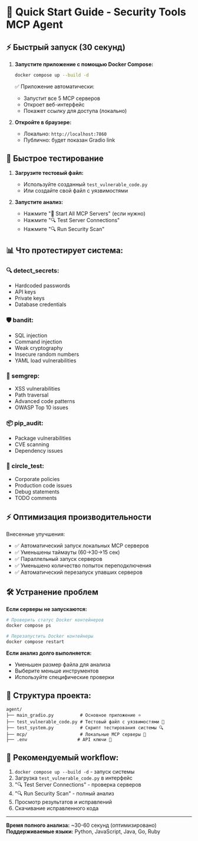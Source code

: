 # 🚀 Quick Start Guide - Security Tools MCP Agent

## ⚡ Быстрый запуск (30 секунд)

1. **Запустите приложение с помощью Docker Compose:**
   ```bash
   docker compose up --build -d
   ```
   
   ✅ Приложение автоматически:
   - Запустит все 5 MCP серверов
   - Откроет веб-интерфейс
   - Покажет ссылку для доступа (локально)

2. **Откройте в браузере:**
   - Локально: `http://localhost:7860`
   - Публично: будет показан Gradio link

## 🧪 Быстрое тестирование

1. **Загрузите тестовый файл:**
   - Используйте созданный `test_vulnerable_code.py`
   - Или создайте свой файл с уязвимостями

2. **Запустите анализ:**
   - Нажмите "🚀 Start All MCP Servers" (если нужно)
   - Нажмите "🔍 Test Server Connections"
   - Нажмите "🔍 Run Security Scan"

## 📊 Что протестирует система:

### 🔍 detect_secrets:
- Hardcoded passwords
- API keys
- Private keys
- Database credentials

### 🛡️ bandit:
- SQL injection
- Command injection
- Weak cryptography
- Insecure random numbers
- YAML load vulnerabilities

### 🎯 semgrep:
- XSS vulnerabilities
- Path traversal
- Advanced code patterns
- OWASP Top 10 issues

### 📦 pip_audit:
- Package vulnerabilities
- CVE scanning
- Dependency issues

### 🏢 circle_test:
- Corporate policies
- Production code issues
- Debug statements
- TODO comments

## ⚡ Оптимизация производительности

Внесенные улучшения:
- ✅ Автоматический запуск локальных MCP серверов
- ✅ Уменьшены таймауты (60→30→15 сек)
- ✅ Параллельный запуск серверов
- ✅ Уменьшено количество попыток переподключения
- ✅ Автоматический перезапуск упавших серверов

## 🛠️ Устранение проблем

**Если серверы не запускаются:**
```bash
# Проверить статус Docker контейнеров
docker compose ps

# Перезапустить Docker контейнеры
docker compose restart
```

**Если анализ долго выполняется:**
- Уменьшен размер файла для анализа
- Выберите меньше инструментов
- Используйте специфические проверки

## 📁 Структура проекта:

```
agent/
├── main_gradio.py          # Основное приложение ⭐
├── test_vulnerable_code.py # Тестовый файл с уязвимостями 🧪
├── test_system.py          # Скрипт тестирования системы 🔍
├── mcp/                    # Локальные MCP серверы 📡
├── .env                   # API ключи 🔑
```

## 🎯 Рекомендуемый workflow:

1. `docker compose up --build -d` - запуск системы
2. Загрузка `test_vulnerable_code.py` в интерфейс
3. "🔍 Test Server Connections" - проверка серверов
4. "🔍 Run Security Scan" - полный анализ
5. Просмотр результатов и исправлений
6. Скачивание исправленного кода

---
**Время полного анализа:** ~30-60 секунд (оптимизировано)  
**Поддерживаемые языки:** Python, JavaScript, Java, Go, Ruby 